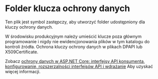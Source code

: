 # <a name="data-protection-key-folder"></a>Folder klucza ochrony danych

Ten plik jest symbol zastępczy, aby utworzyć folder udostępniony dla kluczy ochrony danych.

W środowisku produkcyjnym należy umieścić klucze poza głównym programowanie i nigdy nie ewidencjonowania plików w tym katalogu do kontroli źródła. Ochrona kluczy ochrony danych w plikach DPAPI lub X509Certificate.

Zobacz [ochrony danych w ASP.NET Core: interfejsy API konsumenta, konfigurowanie, rozszerzalności interfejsów API i wdrażanie](https://docs.microsoft.com/aspnet/core/security/data-protection/) Aby uzyskać więcej informacji.
